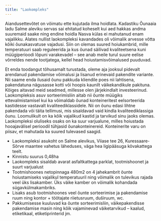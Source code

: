 ```yaml
---
title: "Laokompleks"
---
```


Aiandusettevõtet on võimatu ette kujutada ilma hoidlata. Kadastiku Õunaaia ladu Salme aleviku servas sai ehitatud koheselt kui aed hakkas andma suuremaid saake ning endine hoidla Nasva külas ei mahutanud enam vajalikku. Alates nullist laokompleksi kavandades oli võimalik arvesse võtta kõiki õunakasvatuse vajadusi. Siin on olemas suured hoiukambrid, mille temperatuuri saab reguleerida ja kus õunad säilivad kvaliteetsena kuni müügiperioodi lõpuni varakevadel – see anab meile turul suure eelise võrreldes nende tootjatega, kellel head hoiustamisvõimalused puuduvad.

Et enda toodangut tõhusamalt turustada, oleme aja jooksul pidevalt arendanud pakendamise võimalusi ja lisanud erinevaid pakendite variante. Nii saame enda ilusaid õunu pakkuda kliendile poes nii lahtisena, pakendatuna nägusasse kotti või hoopis kaunilt väikekandikule pakituna. Kõiges aitavad meid seadmed, millesse olen järjekindlalt investeerinud.
Laokompleksis asuv sorteerimisliin aitab nii õunte müügiks ettevalmistamisel kui ka võimaldab õunad konteineritest eelsorteerida kastidesse vastavalt kvaliteediklassidele. Nii on õunu edasi lihtne pakendada või täita tellimusi, mis sisaldavad vaid kindla kvaliteediklassiga õunu. Loomulikult on ka kõik vajalikud kastid ja tarvikud sinu jaoks olemas.
Laokompleksi oluliseks osaks on ka suur varjualune, milles hoiustada hooajavälisel perioodil tühjasid õunakonteinereid. Konteinerite varu on piisav, et mahutada ka suured tulevased saagid.

- Laokompleksi asukoht on Salme alevikus, Viiase tee 26, Kuressaare-Sõrve maantee vahetus läheduses, väga hea ligipääsuga kõvakattega teelt.
- Kinnistu suurus 0,48ha
- Laokompleks sisaldab avarat asfaltkattega parklat, tootmishoonet ja suurt varjualust
- Tootmishoones netopinnaga 480m2 on 4 jahekambrit õunte hoiustamiseks vajalikul temperatuuril ning võimalik on tulevikus rajada veel üks lisakamber. Üks väike kamber on võimalik kohandada sügavkülmakambriks.
- Lisaks asub tootmishoones veel õunte sorteerimise ja pakendamise ruum ning kontor + töötajate riietusruum, duširuum, wc.
- Pakkumisesse kuuluvad ka õunte sorteerimisliin, väikepakendisse pakendamise masin ning kõik vajaminevad väiketarvikud – kaalud, etiketikaal, etiketiprinterid jm.

